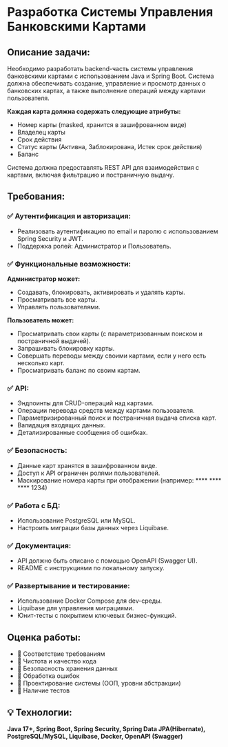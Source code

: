 <h1>Разработка Системы Управления Банковскими Картами</h1>

<h2>Описание задачи:</h2>
<p>Необходимо разработать backend-часть системы управления банковскими картами с использованием Java и Spring Boot. 
Система должна обеспечивать создание, управление и просмотр данных о банковских картах, а также выполнение операций между картами пользователя.</p>

<p><strong>Каждая карта должна содержать следующие атрибуты:</strong></p>
<ul>
  <li>Номер карты (masked, хранится в зашифрованном виде)</li>
  <li>Владелец карты</li>
  <li>Срок действия</li>
  <li>Статус карты (Активна, Заблокирована, Истек срок действия)</li>
  <li>Баланс</li>
</ul>

<p>Система должна предоставлять REST API для взаимодействия с картами, включая фильтрацию и постраничную выдачу.</p>

<h2>Требования:</h2>

<h3>✅ Аутентификация и авторизация:</h3>
<ul>
  <li>Реализовать аутентификацию по email и паролю с использованием Spring Security и JWT.</li>
  <li>Поддержка ролей: Администратор и Пользователь.</li>
</ul>

<h3>✅ Функциональные возможности:</h3>
<p><strong>Администратор может:</strong></p>
<ul>
  <li>Создавать, блокировать, активировать и удалять карты.</li>
  <li>Просматривать все карты.</li>
  <li>Управлять пользователями.</li>
</ul>

<p><strong>Пользователь может:</strong></p>
<ul>
  <li>Просматривать свои карты (с параметризованным поиском и постраничной выдачей).</li>
  <li>Запрашивать блокировку карты.</li>
  <li>Совершать переводы между своими картами, если у него есть несколько карт.</li>
  <li>Просматривать баланс по своим картам.</li>
</ul>

<h3>✅ API:</h3>
<ul>
  <li>Эндпоинты для CRUD-операций над картами.</li>
  <li>Операции перевода средств между картами пользователя.</li>
  <li>Параметризированный поиск и постраничная выдача списка карт.</li>
  <li>Валидация входящих данных.</li>
  <li>Детализированные сообщения об ошибках.</li>
</ul>

<h3>✅ Безопасность:</h3>
<ul>
  <li>Данные карт хранятся в зашифрованном виде.</li>
  <li>Доступ к API ограничен ролями пользователей.</li>
  <li>Маскирование номера карты при отображении (например: **** **** **** 1234)</li>
</ul>

<h3>✅ Работа с БД:</h3>
<ul>
  <li>Использование PostgreSQL или MySQL.</li>
  <li>Настроить миграции базы данных через Liquibase.</li>
</ul>

<h3>✅ Документация:</h3>
<ul>
  <li>API должно быть описано с помощью OpenAPI (Swagger UI).</li>
  <li>README с инструкциями по локальному запуску.</li>
</ul>

<h3>✅ Развертывание и тестирование:</h3>
<ul>
  <li>Использование Docker Compose для dev-среды.</li>
  <li>Liquibase для управления миграциями.</li>
  <li>Юнит-тесты с покрытием ключевых бизнес-функций.</li>
</ul>

<h2>Оценка работы:</h2>
<ul>
  <li>📌 Соответствие требованиям</li>
  <li>📌 Чистота и качество кода</li>
  <li>📌 Безопасность хранения данных</li>
  <li>📌 Обработка ошибок</li>
  <li>📌 Проектирование системы (ООП, уровни абстракции)</li>
  <li>📌 Наличие тестов</li>
</ul>

<h2>💡 Технологии:</h2>
<p><strong>Java 17+, Spring Boot, Spring Security, Spring Data JPA(Hibernate), PostgreSQL/MySQL, Liquibase, Docker, OpenAPI (Swagger)</strong></p>
